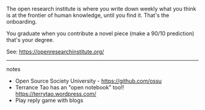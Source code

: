 The open research institute is where you write down weekly what you think is at the frontier of human knowledge, until you find it. That's the onboarding. 

You graduate when you contribute a novel piece (make a 90/10 prediction) that's your degree. 

See: https://openresearchinstitute.org/

----- 

notes

- Open Source Society University - https://github.com/ossu 
- Terrance Tao has an "open notebook" too!! https://terrytao.wordpress.com/ 
- Play reply game with blogs 